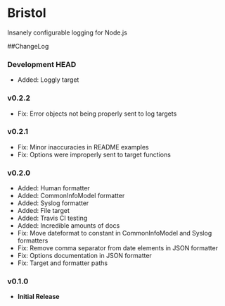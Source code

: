 # Bristol
Insanely configurable logging for Node.js

##ChangeLog

### Development HEAD
- Added: Loggly target

### v0.2.2
- Fix: Error objects not being properly sent to log targets

### v0.2.1
- Fix: Minor inaccuracies in README examples
- Fix: Options were improperly sent to target functions

### v0.2.0
- Added: Human formatter
- Added: CommonInfoModel formatter
- Added: Syslog formatter
- Added: File target
- Added: Travis CI testing
- Added: Incredible amounts of docs
- Fix: Move dateformat to constant in CommonInfoModel and Syslog formatters
- Fix: Remove comma separator from date elements in JSON formatter
- Fix: Options documentation in JSON formatter
- Fix: Target and formatter paths

### v0.1.0
- **Initial Release**
